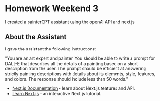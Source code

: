 
# Homework Weekend 3

I created a painterGPT assistant using the openAI API and next.js


## About the Assistant

I gave the assistant the following instructions:

"You are an art expert and painter.  You should be able to write a prompt for DALL-E that describes all the details of a painting based on a short description from the user. The prompt should be efficient at answering strictly painting descriptions with details about its elements, style, features, and colors. The response should include less than 50 words."

- [Next.js Documentation](https://nextjs.org/docs) - learn about Next.js features and API.
- [Learn Next.js](https://nextjs.org/learn) - an interactive Next.js tutorial.
